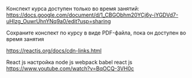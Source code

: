 Конспект курса доступен только во время занятий: https://docs.google.com/document/d/1_CBGObhm20YCj6y-iYGDVd7-uHIzg_OuwrUhnYNq9a0/edit?usp=sharing

Сохраните конспект по курсу в виде PDF-файла, пока он доступен во время занятия

https://reactjs.org/docs/cdn-links.html

React js настройка node js webpack babel react js
https://www.youtube.com/watch?v=BqOCQ-3VH0c